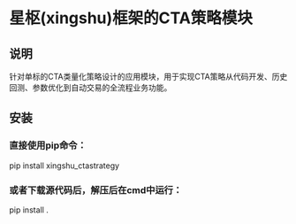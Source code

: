 # 星枢(xingshu)框架的CTA策略模块

## 说明
针对单标的CTA类量化策略设计的应用模块，用于实现CTA策略从代码开发、历史回测、参数优化到自动交易的全流程业务功能。

## 安装
### 直接使用pip命令：
pip install xingshu_ctastrategy

### 或者下载源代码后，解压后在cmd中运行：
pip install .